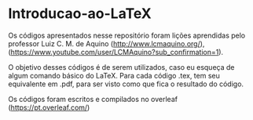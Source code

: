 # Introducao-ao-LaTeX
Os códigos apresentados nesse repositório foram lições aprendidas pelo professor Luiz C. M. de Aquino (http://www.lcmaquino.org/), (https://www.youtube.com/user/LCMAquino?sub_confirmation=1).

O objetivo desses códigos é de serem utilizados, caso eu esqueça de algum comando básico do LaTeX. Para cada código .tex, tem seu equivalente em .pdf, para ser visto como que fica o resultado do código. 

Os códigos foram escritos e compilados no overleaf (https://pt.overleaf.com/)

